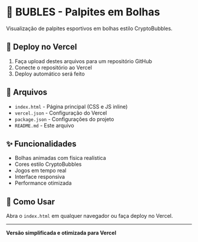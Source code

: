 # 🫧 BUBLES - Palpites em Bolhas

Visualização de palpites esportivos em bolhas estilo CryptoBubbles.

## 🚀 Deploy no Vercel

1. Faça upload destes arquivos para um repositório GitHub
2. Conecte o repositório ao Vercel
3. Deploy automático será feito

## 📁 Arquivos

- `index.html` - Página principal (CSS e JS inline)
- `vercel.json` - Configuração do Vercel
- `package.json` - Configurações do projeto
- `README.md` - Este arquivo

## ✨ Funcionalidades

- Bolhas animadas com física realística
- Cores estilo CryptoBubbles
- Jogos em tempo real
- Interface responsiva
- Performance otimizada

## 🎯 Como Usar

Abra o `index.html` em qualquer navegador ou faça deploy no Vercel.

---

**Versão simplificada e otimizada para Vercel**

